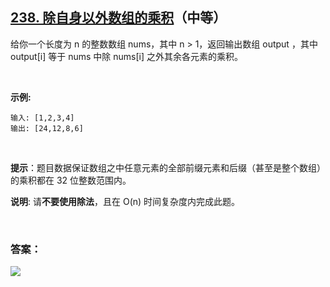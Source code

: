 ## [238. 除自身以外数组的乘积](https://leetcode-cn.com/problems/product-of-array-except-self/)（中等）

给你一个长度为 n 的整数数组 nums，其中 n > 1，返回输出数组 output ，其中 output[i] 等于 nums 中除 nums[i] 之外其余各元素的乘积。

<br/>

**示例:**

```
输入: [1,2,3,4]
输出: [24,12,8,6]
```

<br/>

**提示**：题目数据保证数组之中任意元素的全部前缀元素和后缀（甚至是整个数组）的乘积都在 32 位整数范围内。

**说明**: 请**不要使用除法**，且在 O(n) 时间复杂度内完成此题。

<br/>

### 答案：













![](https://img-blog.csdnimg.cn/20200807155236311.png)

#### 